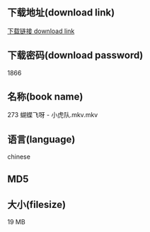## 下载地址(download link)
[下载链接 download link](https://tutu365.netlify.app/?s=273+%E8%9D%B4%E8%9D%B6%E9%A3%9E%E5%91%80+-+%E5%B0%8F%E8%99%8E%E9%98%9F.mkv)

## 下载密码(download password)
1866

## 名称(book name)
273 蝴蝶飞呀 - 小虎队.mkv.mkv

## 语言(language)
chinese

## MD5


## 大小(filesize)
19 MB
